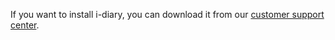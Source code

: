 If you want to install i-diary, you can download it from our [customer support center](https://login.i-doit.com/downloads/).